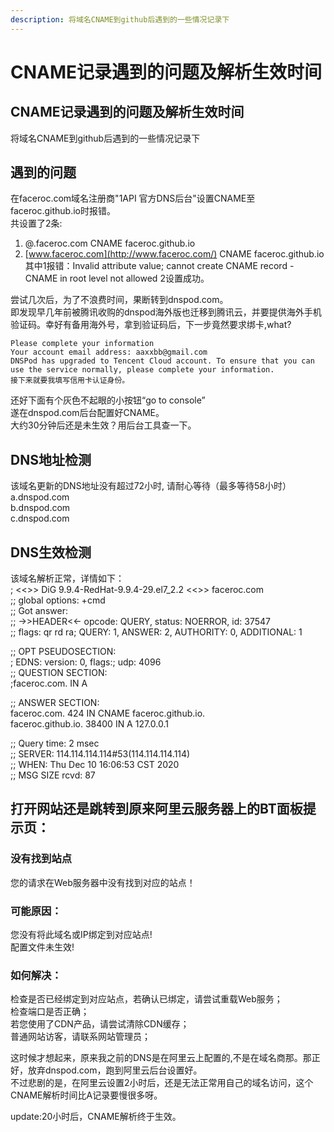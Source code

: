 ```yaml
---
description: 将域名CNAME到github后遇到的一些情况记录下
---
```


# CNAME记录遇到的问题及解析生效时间

## CNAME记录遇到的问题及解析生效时间

将域名CNAME到github后遇到的一些情况记录下

## 遇到的问题

在faceroc.com域名注册商"1API 官方DNS后台"设置CNAME至 faceroc.github.io时报错。  
 共设置了2条:

1. @.faceroc.com CNAME faceroc.github.io
2. [www.faceroc.com](http://www.faceroc.com/) CNAME faceroc.github.io  其中1报错：Invalid attribute value; cannot create CNAME record - CNAME in root level not allowed  2设置成功。

尝试几次后，为了不浪费时间，果断转到dnspod.com。  
 即发现早几年前被腾讯收购的dnspod海外版也迁移到腾讯云，并要提供海外手机验证码。幸好有备用海外号，拿到验证码后，下一步竟然要求绑卡,what?

```text
Please complete your information
Your account email address: aaxxbb@gmail.com
DNSPod has upgraded to Tencent Cloud account. To ensure that you can use the service normally, please complete your information.
接下来就要我填写信用卡认证身份。
```

还好下面有个灰色不起眼的小按钮“go to console”  
 遂在dnspod.com后台配置好CNAME。  
 大约30分钟后还是未生效？用后台工具查一下。

## DNS地址检测

该域名更新的DNS地址没有超过72小时, 请耐心等待（最多等待58小时）  
 a.dnspod.com  
 b.dnspod.com  
 c.dnspod.com

## DNS生效检测

该域名解析正常，详情如下：  
 ; &lt;&lt;&gt;&gt; DiG 9.9.4-RedHat-9.9.4-29.el7\_2.2 &lt;&lt;&gt;&gt; faceroc.com  
 ;; global options: +cmd  
 ;; Got answer:  
 ;; -&gt;&gt;HEADER&lt;&lt;- opcode: QUERY, status: NOERROR, id: 37547  
 ;; flags: qr rd ra; QUERY: 1, ANSWER: 2, AUTHORITY: 0, ADDITIONAL: 1

;; OPT PSEUDOSECTION:  
 ; EDNS: version: 0, flags:; udp: 4096  
 ;; QUESTION SECTION:  
 ;faceroc.com. IN A

;; ANSWER SECTION:  
 faceroc.com. 424 IN CNAME faceroc.github.io.  
 faceroc.github.io. 38400 IN A 127.0.0.1

;; Query time: 2 msec  
 ;; SERVER: 114.114.114.114\#53\(114.114.114.114\)  
 ;; WHEN: Thu Dec 10 16:06:53 CST 2020  
 ;; MSG SIZE rcvd: 87

## 打开网站还是跳转到原来阿里云服务器上的BT面板提示页：

### 没有找到站点

您的请求在Web服务器中没有找到对应的站点！

### 可能原因：

您没有将此域名或IP绑定到对应站点!  
 配置文件未生效!

### 如何解决：

检查是否已经绑定到对应站点，若确认已绑定，请尝试重载Web服务；  
 检查端口是否正确；  
 若您使用了CDN产品，请尝试清除CDN缓存；  
 普通网站访客，请联系网站管理员；

这时候才想起来，原来我之前的DNS是在阿里云上配置的,不是在域名商那。那正好，放弃dnspod.com，跑到阿里云后台设置好。  
 不过悲剧的是，在阿里云设置2小时后，还是无法正常用自己的域名访问，这个CNAME解析时间比A记录要慢很多呀。

update:20小时后，CNAME解析终于生效。

